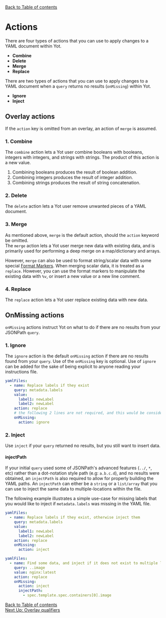 [Back to Table of contents](../documentation.md)

# Actions

There are four types of actions that you can use to apply changes to a YAML document within Yot.

* **Combine**
* **Delete**
* **Merge**
* **Replace**


There are two types of actions that you can use to apply changes to a YAML document when a `query` returns no results (`onMissing`) within Yot.

* **Ignore**
* **Inject**


## Overlay actions

If the `action` key is omitted from an overlay, an action of `merge` is assumed.


### 1. Combine

The `combine` action lets a Yot user combine booleans with booleans, integers with integers, and strings with strings.  The product of this action is a new value.

1. Combining booleans produces the result of boolean addition.
1. Combining integers produces the result of integer addition.
1. Combining strings produces the result of string concatenation.


### 2. Delete

The `delete` action lets a Yot user remove unwanted pieces of a YAML document.   


### 3. Merge

As mentioned above, `merge` is the default action, should the `action` keyword be omitted.  
The `merge` action lets a Yot user merge new data with existing data, and is primarily used for performing a deep merge on a map/dictionary and arrays.  

However, `merge` can also be used to format string/scalar data with some special [Format Markers](formatMarkers.md).  When merging scalar data, it is treated as a `replace`.  However, you can use the format markers to manipulate the existing data with `%v`, or insert a new value or a new line comment.


### 4. Replace

The `replace` action lets a Yot user replace existing data with new data.


## OnMissing actions

`onMissing` actions instruct Yot on what to do if there are no results from your JSONPath `query`.


### 1. Ignore

The `ignore` action is the default `onMissing` action if there are no results found from your `query`.  Use of the `onMissing` key is optional. Use of `ignore` can be added for the sake of being explicit to anyone reading your instructions file.  

```yaml
yamlFiles:
  - name: Replace labels if they exist
    query: metadata.labels
    value:
      label1: newLabel
      label2: newLabel
    action: replace
    # the following 2 lines are not required, and this would be considered long-form
    onMissing:
      action: ignore
```


### 2. Inject

Use `inject` if your `query` returned no results, but you still want to insert data.

#### injectPath

If your initial `query` used some of JSONPath's advanced features (`../`, `*`, etc) rather than a dot-notation style path (e.g: `a.b.c.d`), and no results were obtained, an `injectPath` is also required to allow for properly building the YAML paths.  An `injectPath` can either be a `string` or a `list/array` that you can use to inject the same data to multiple-locations within the file.

The following example illustrates a simple use-case for missing labels that you would like to inject if `metadata.labels` was missing in the YAML file.

```yaml
yamlFiles:
  - name: Replace labels if they exist, otherwise inject them
    query: metadata.labels
    value:
      label1: newLabel
      label2: newLabel
    action: replace
    onMissing:
      action: inject
```


```yaml
yamlFiles:
  - name: Find some data, and inject if it does not exist to multiple locations
    query: ..image
    value: nginx:latest
    action: replace
    onMissing:
      action: inject
      injectPath:
        - spec.template.spec.containers[0].image
```

[Back to Table of contents](../documentation.md)  
[Next Up: Overlay qualifiers](overlayQualifiers.md)
